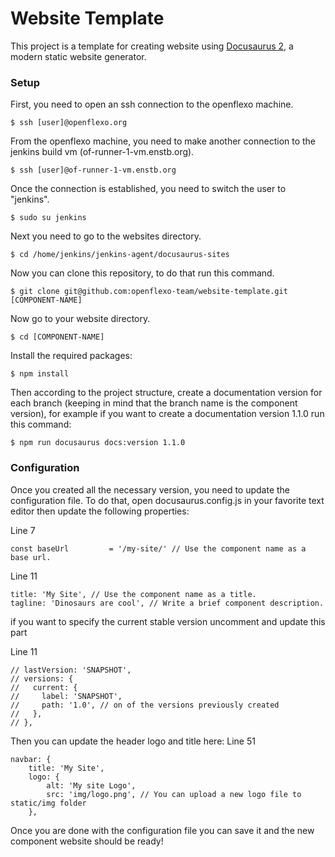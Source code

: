 # Website Template

This project is a template for creating website using [Docusaurus 2](https://docusaurus.io/), a modern static website generator.

### Setup

First, you need to open an ssh connection to the openflexo machine.

```
$ ssh [user]@openflexo.org
```

From the openflexo machine, you need to make another connection to the jenkins build vm (of-runner-1-vm.enstb.org).

```
$ ssh [user]@of-runner-1-vm.enstb.org
```

Once the connection is established, you need to switch the user to "jenkins".

```
$ sudo su jenkins
```

Next you need to go to the websites directory.

```
$ cd /home/jenkins/jenkins-agent/docusaurus-sites
```

Now you can clone this repository, to do that run this command.

```
$ git clone git@github.com:openflexo-team/website-template.git [COMPONENT-NAME]
```

Now go to your website directory.

```
$ cd [COMPONENT-NAME]
```

Install the required packages:

```
$ npm install
```

Then according to the project structure, create a documentation version for each branch (keeping in mind that the branch name is the component version), for example if you want to create a documentation version 1.1.0 run this command:

```
$ npm run docusaurus docs:version 1.1.0
```

### Configuration

Once you created all the necessary version, you need to update the configuration file. To do that, open docusaurus.config.js in your favorite text editor then update the following properties:

Line 7
```
const baseUrl         = '/my-site/' // Use the component name as a base url.
```

Line 11
```
title: 'My Site', // Use the component name as a title.
tagline: 'Dinosaurs are cool', // Write a brief component description.
```

if you want to specify the current stable version uncomment and update this part

Line 11
```
// lastVersion: 'SNAPSHOT',
// versions: {
//   current: {
//     label: 'SNAPSHOT',
//     path: '1.0', // on of the versions previously created
//   },
// },
```

Then you can update the header logo and title here:
Line 51
```
navbar: {
    title: 'My Site',
    logo: {
        alt: 'My site Logo',
        src: 'img/logo.png', // You can upload a new logo file to static/img folder
    },
```

Once you are done with the configuration file you can save it and the new component website should be ready!
